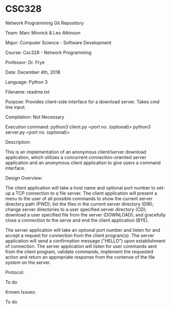# CSC328
Network Programming Git Repository

Team: Marc Minnick & Leo Atkinson

Major: Computer Science - Software Development

Course: Csc328 - Network Programming

Professor: Dr. Frye

Date: December 4th, 2018

Language: Python 3

Filename: readme.txt

Purpose: Provides client-side interface for a download server.
			Takes cmd line input.

Compilation: Not Necessary

Execution command: python3 client.py <hostname> <port no. (optional)>
					python3 server.py <port no. (optional)>

Description:

This is an implementation of an anonymous client/server download application,
which utilizes a concurrent connection-oriented server application and an 
anonymous client application to give users a command interface.

Design Overview:

The client application will take a host name and optional port number to set-up
a TCP connection to a file server. The client application will present a menu
to the user of all possible commands to show the current server directory path 
(PWD); list the files in the current server directory (DIR); change server 
directories to a user specified server directory (CD); download a user specified 
file from the server (DOWNLOAD); and gracefully close a connection to the serve 
and end the client application (BYE).

The server application will take an optional port number and listen for and accept
a request for connection from the client program(s). The server application will
send a confirmation message ("HELLO") upon establishment of connection. The server 
application will listen for user commands sent from the client program, validate 
commands, implement the requested action and return an appropriate response from 
the contense of the file system on the server.

Protocol:

To do

Known Issues:

To do
